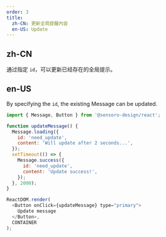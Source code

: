 ```yaml
---
order: 3
title:
  zh-CN: 更新全局提醒内容
  en-US: Update
---
```


## zh-CN

通过指定 `id`，可以更新已经存在的全局提示。

## en-US

By specifying the `id`, the existing Message can be updated.

```js
import { Message, Button } from '@sensoro-design/react';

function updateMessage() {
  Message.loading({
    id: 'need_update',
    content: 'Will update after 2 seconds...',
  });
  setTimeout(() => {
    Message.success({
      id: 'need_update',
      content: 'Update success!',
    });
  }, 2000);
}

ReactDOM.render(
  <Button onClick={updateMessage} type="primary">
    Update message
  </Button>,
  CONTAINER
);
```
